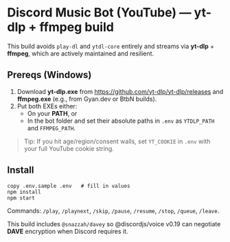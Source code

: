 # Discord Music Bot (YouTube) — yt-dlp + ffmpeg build

This build avoids `play-dl` and `ytdl-core` entirely and streams via **yt-dlp** + **ffmpeg**, which are actively maintained and resilient.

## Prereqs (Windows)
1. Download **yt-dlp.exe** from https://github.com/yt-dlp/yt-dlp/releases and **ffmpeg.exe** (e.g., from Gyan.dev or BtbN builds).
2. Put both EXEs either:
   - On your **PATH**, or
   - In the bot folder and set their absolute paths in `.env` as `YTDLP_PATH` and `FFMPEG_PATH`.

> Tip: If you hit age/region/consent walls, set `YT_COOKIE` in `.env` with your full YouTube cookie string.

## Install
```
copy .env.sample .env   # fill in values
npm install
npm start
```

Commands: `/play`, `/playnext`, `/skip`, `/pause`, `/resume`, `/stop`, `/queue`, `/leave`.

This build includes `@snazzah/davey` so @discordjs/voice v0.19 can negotiate **DAVE** encryption when Discord requires it.
